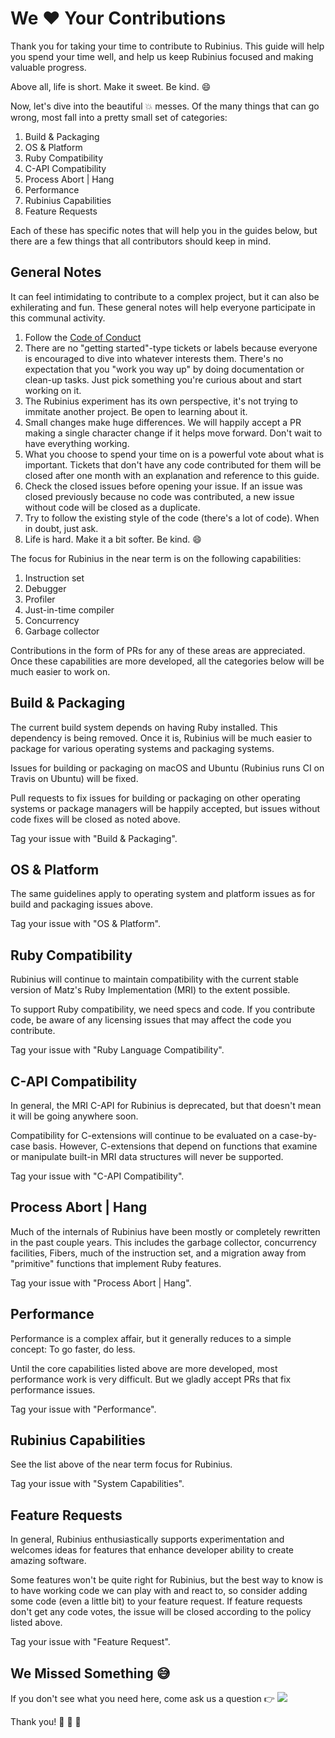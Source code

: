 # We :heart: Your Contributions

Thank you for taking your time to contribute to Rubinius. This guide will help you spend your time well, and help us keep Rubinius focused and making valuable progress.

Above all, life is short. Make it sweet. Be kind. :smile:

Now, let's dive into the beautiful :boom: messes. Of the many things that can go wrong, most fall into a pretty small set of categories:

1. Build & Packaging
1. OS & Platform
1. Ruby Compatibility
1. C-API Compatibility
1. Process Abort | Hang
1. Performance
1. Rubinius Capabilities
1. Feature Requests

Each of these has specific notes that will help you in the guides below, but there are a few things that all contributors should keep in mind.

## General Notes

It can feel intimidating to contribute to a complex project, but it can also be exhilerating and fun. These general notes will help everyone participate in this communal activity.

1. Follow the [Code of Conduct](https://rubinius.com/code-of-conduct/)
1. There are no "getting started"-type tickets or labels because everyone is encouraged to dive into whatever interests them. There's no expectation that you "work you way up" by doing documentation or clean-up tasks. Just pick something you're curious about and start working on it.
1. The Rubinius experiment has its own perspective, it's not trying to immitate another project. Be open to learning about it.
1. Small changes make huge differences. We will happily accept a PR making a single character change if it helps move forward. Don't wait to have everything working.
1. What you choose to spend your time on is a powerful vote about what is important. Tickets that don't have any code contributed for them will be closed after one month with an explanation and reference to this guide.
1. Check the closed issues before opening your issue. If an issue was closed previously because no code was contributed, a new issue without code will be closed as a duplicate.
1. Try to follow the existing style of the code (there's a lot of code). When in doubt, just ask.
1. Life is hard. Make it a bit softer. Be kind. :smile:

The focus for Rubinius in the near term is on the following capabilities:

1. Instruction set
1. Debugger
1. Profiler
1. Just-in-time compiler
1. Concurrency
1. Garbage collector

Contributions in the form of PRs for any of these areas are appreciated. Once these capabilities are more developed, all the categories below will be much easier to work on.

## Build & Packaging

The current build system depends on having Ruby installed. This dependency is being removed. Once it is, Rubinius will be much easier to package for various operating systems and packaging systems.

Issues for building or packaging on macOS and Ubuntu (Rubinius runs CI on Travis on Ubuntu) will be fixed.

Pull requests to fix issues for building or packaging on other operating systems or package managers will be happily accepted, but issues without code fixes will be closed as noted above.

Tag your issue with "Build & Packaging".

## OS & Platform

The same guidelines apply to operating system and platform issues as for build and packaging issues above.

Tag your issue with "OS & Platform".

## Ruby Compatibility

Rubinius will continue to maintain compatibility with the current stable version of Matz's Ruby Implementation (MRI) to the extent possible.

To support Ruby compatibility, we need specs and code. If you contribute code, be aware of any licensing issues that may affect the code you contribute.

Tag your issue with "Ruby Language Compatibility".

## C-API Compatibility

In general, the MRI C-API for Rubinius is deprecated, but that doesn't mean it will be going anywhere soon.

Compatibility for C-extensions will continue to be evaluated on a case-by-case basis. However, C-extensions that depend on functions that examine or manipulate built-in MRI data structures will never be supported.

Tag your issue with "C-API Compatibility".

## Process Abort | Hang

Much of the internals of Rubinius have been mostly or completely rewritten in the past couple years. This includes the garbage collector, concurrency facilities, Fibers, much of the instruction set, and a migration away from "primitive" functions that implement Ruby features.

Tag your issue with "Process Abort | Hang".

## Performance

Performance is a complex affair, but it generally reduces to a simple concept: To go faster, do less.

Until the core capabilities listed above are more developed, most performance work is very difficult. But we gladly accept PRs that fix performance issues.

Tag your issue with "Performance".

## Rubinius Capabilities

See the list above of the near term focus for Rubinius.

Tag your issue with "System Capabilities".

## Feature Requests

In general, Rubinius enthusiastically supports experimentation and welcomes ideas for features that enhance developer ability to create amazing software.

Some features won't be quite right for Rubinius, but the best way to know is to have working code we can play with and react to, so consider adding some code (even a little bit) to your feature request. If feature requests don't get any code votes, the issue will be closed according to the policy listed above.

Tag your issue with "Feature Request".

## We Missed Something :sweat_smile:

If you don't see what you need here, come ask us a question :point_right: <a href="https://gitter.im/rubinius/rubinius?utm_source=badge&utm_medium=badge&utm_campaign=pr-badge"><img src="https://badges.gitter.im/Join%20Chat.svg" /></a>

Thank you! :rocket: :rainbow: :unicorn:
